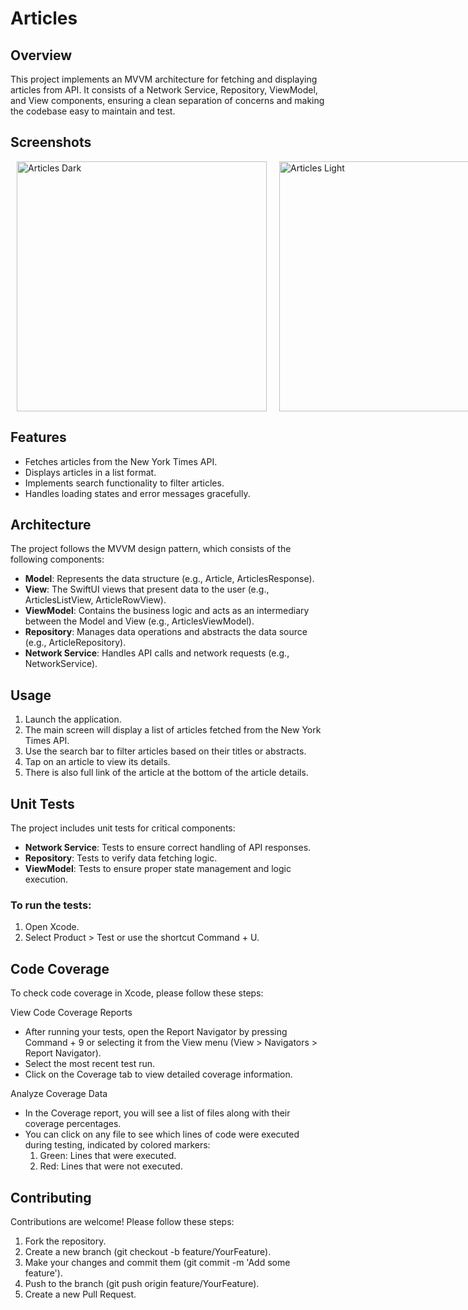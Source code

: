 # Articles

## Overview
This project implements an MVVM architecture for fetching and displaying articles from API. It consists of a Network Service, Repository, ViewModel, and View components, ensuring a clean separation of concerns and making the codebase easy to maintain and test.

## Screenshots
<div style="display: flex; justify-content: space-around;">
    <img src="https://github.com/user-attachments/assets/0f904756-aa1b-420e-b68c-75d4cf745bba" height="400" alt="Articles Dark" style="margin: 0 10px;">
    <img src="https://github.com/user-attachments/assets/578c18eb-6c33-4ca7-945f-644eeee326f8" height="400" alt="Articles Light" style="margin: 0 10px;">
    <img src="https://github.com/user-attachments/assets/2933d14c-487b-41da-b60e-b966ad22a347" height="400" alt="Articles Details Dark" style="margin: 0 10px;">
    <img src="https://github.com/user-attachments/assets/f6b8a0bc-4ccb-4bd0-a628-a1e187b022d4" height="400" alt="Articles Details Light" style="margin: 0 10px;">
</div>

## Features
* Fetches articles from the New York Times API.
* Displays articles in a list format.
* Implements search functionality to filter articles.
* Handles loading states and error messages gracefully.

## Architecture
The project follows the MVVM design pattern, which consists of the following components:
* **Model**: Represents the data structure (e.g., Article, ArticlesResponse).
* **View**: The SwiftUI views that present data to the user (e.g., ArticlesListView, ArticleRowView).
* **ViewModel**: Contains the business logic and acts as an intermediary between the Model and View (e.g., ArticlesViewModel).
* **Repository**: Manages data operations and abstracts the data source (e.g., ArticleRepository).
* **Network Service**: Handles API calls and network requests (e.g., NetworkService).

## Usage
1. Launch the application.
2. The main screen will display a list of articles fetched from the New York Times API.
3. Use the search bar to filter articles based on their titles or abstracts.
4. Tap on an article to view its details.
5. There is also full link of the article at the bottom of the article details.

## Unit Tests
The project includes unit tests for critical components:
* **Network Service**: Tests to ensure correct handling of API responses.
* **Repository**: Tests to verify data fetching logic.
* **ViewModel**: Tests to ensure proper state management and logic execution.
### To run the tests:
1. Open Xcode.
2. Select Product > Test or use the shortcut Command + U.

## Code Coverage
To check code coverage in Xcode, please follow these steps:

View Code Coverage Reports
* After running your tests, open the Report Navigator by pressing Command + 9 or selecting it from the View menu (View > Navigators > Report Navigator).
* Select the most recent test run.
* Click on the Coverage tab to view detailed coverage information.

Analyze Coverage Data
* In the Coverage report, you will see a list of files along with their coverage percentages.
* You can click on any file to see which lines of code were executed during testing, indicated by colored markers:
   1. Green: Lines that were executed.
   2. Red: Lines that were not executed.



## Contributing
Contributions are welcome! Please follow these steps:
1. Fork the repository.
2. Create a new branch (git checkout -b feature/YourFeature).
3. Make your changes and commit them (git commit -m 'Add some feature').
4. Push to the branch (git push origin feature/YourFeature).
5. Create a new Pull Request.









